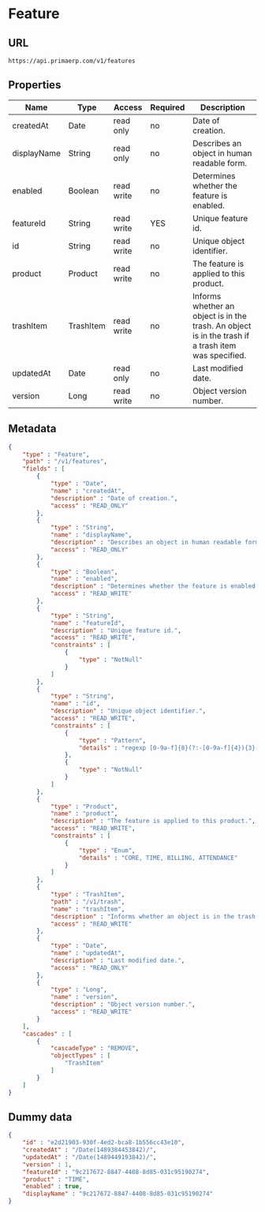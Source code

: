 Feature
==

## URL

	https://api.primaerp.com/v1/features

## Properties

| Name        | Type      | Access     | Required | Description                                                                                         |
|-------------|-----------|------------|----------|-----------------------------------------------------------------------------------------------------|
| createdAt   | Date      | read only  | no       | Date of creation.                                                                                   |
| displayName | String    | read only  | no       | Describes an object in human readable form.                                                         |
| enabled     | Boolean   | read write | no       | Determines whether the feature is enabled.                                                          |
| featureId   | String    | read write | YES      | Unique feature id.                                                                                  |
| id          | String    | read write | no       | Unique object identifier.                                                                           |
| product     | Product   | read write | no       | The feature is applied to this product.                                                             |
| trashItem   | TrashItem | read write | no       | Informs whether an object is in the trash. An object is in the trash if a trash item was specified. |
| updatedAt   | Date      | read only  | no       | Last modified date.                                                                                 |
| version     | Long      | read write | no       | Object version number.                                                                              |

## Metadata

```JSON
{
	"type" : "Feature",
	"path" : "/v1/features",
	"fields" : [
		{
			"type" : "Date",
			"name" : "createdAt",
			"description" : "Date of creation.",
			"access" : "READ_ONLY"
		},
		{
			"type" : "String",
			"name" : "displayName",
			"description" : "Describes an object in human readable form.",
			"access" : "READ_ONLY"
		},
		{
			"type" : "Boolean",
			"name" : "enabled",
			"description" : "Determines whether the feature is enabled.",
			"access" : "READ_WRITE"
		},
		{
			"type" : "String",
			"name" : "featureId",
			"description" : "Unique feature id.",
			"access" : "READ_WRITE",
			"constraints" : [
				{
					"type" : "NotNull"
				}
			]
		},
		{
			"type" : "String",
			"name" : "id",
			"description" : "Unique object identifier.",
			"access" : "READ_WRITE",
			"constraints" : [
				{
					"type" : "Pattern",
					"details" : "regexp [0-9a-f]{8}(?:-[0-9a-f]{4}){3}-[0-9a-f]{12}"
				},
				{
					"type" : "NotNull"
				}
			]
		},
		{
			"type" : "Product",
			"name" : "product",
			"description" : "The feature is applied to this product.",
			"access" : "READ_WRITE",
			"constraints" : [
				{
					"type" : "Enum",
					"details" : "CORE, TIME, BILLING, ATTENDANCE"
				}
			]
		},
		{
			"type" : "TrashItem",
			"path" : "/v1/trash",
			"name" : "trashItem",
			"description" : "Informs whether an object is in the trash. An object is in the trash if a trash item was specified.",
			"access" : "READ_WRITE"
		},
		{
			"type" : "Date",
			"name" : "updatedAt",
			"description" : "Last modified date.",
			"access" : "READ_ONLY"
		},
		{
			"type" : "Long",
			"name" : "version",
			"description" : "Object version number.",
			"access" : "READ_WRITE"
		}
	],
	"cascades" : [
		{
			"cascadeType" : "REMOVE",
			"objectTypes" : [
				"TrashItem"
			]
		}
	]
}
```

## Dummy data

```JSON
{
	"id" : "e2d21903-930f-4ed2-bca8-1b556cc43e10",
	"createdAt" : "/Date(1489384453842)/",
	"updatedAt" : "/Date(1489449193842)/",
	"version" : 1,
	"featureId" : "9c217672-8847-4408-8d85-031c95190274",
	"product" : "TIME",
	"enabled" : true,
	"displayName" : "9c217672-8847-4408-8d85-031c95190274"
}
```
